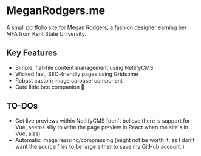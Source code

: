 # MeganRodgers.me

A small portfolio site for Megan Rodgers, a fashion designer earning her MFA from Kent State University.

## Key Features
- Simple, flat-file content management using NetlifyCMS
- Wicked fast, SEO-friendly pages using Gridsome
- Robust custom image carousel component
- Cute little bee companion 🐝

## TO-DOs
- Get live previews within NetlifyCMS (don't believe there is support for Vue, seems silly to write the page preview in React when the site's in Vue, alas)
- Automatic image resizing/compressing (might not be worth it, as I don't want the source files to be large either to save my GitHub account.)
